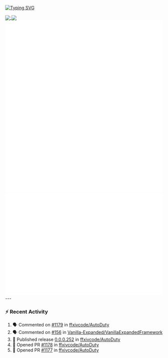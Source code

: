 [![Typing SVG](https://readme-typing-svg.demolab.com?font=Fira+Code&duration=1000&pause=1000&multiline=true&repeat=false&width=435&lines=Simon+Latusek+%7C+Gameplay+Engineer)](https://git.io/typing-svg)

<a href="https://github.com/anuraghazra/github-readme-stats">
  <img height=200 align="center" src="https://github-readme-stats.vercel.app/api?username=erdelf&theme=radical" />
</a>
<a href="https://github.com/anuraghazra/convoychat">
  <img height=200 align="center" src="https://streak-stats.demolab.com?user=erdelf&theme=radical&mode=weekly" />
</a>

<picture>
  <img src="/github-metrics.svg" alt="Metrics">
</picture>

<picture>
  <img src="/github-metrics-achievements.svg" alt="Achievements">
</picture>
---

### :zap: Recent Activity
<!--START_SECTION:activity-->
1. 🗣 Commented on [#1179](https://github.com/ffxivcode/AutoDuty/issues/1179#issuecomment-3460458457) in [ffxivcode/AutoDuty](https://github.com/ffxivcode/AutoDuty)
2. 🗣 Commented on [#156](https://github.com/Vanilla-Expanded/VanillaExpandedFramework/pull/156#issuecomment-3459567671) in [Vanilla-Expanded/VanillaExpandedFramework](https://github.com/Vanilla-Expanded/VanillaExpandedFramework)
3. 🚀 Published release [0.0.0.252](https://github.com/ffxivcode/AutoDuty/releases/tag/0.0.0.252) in [ffxivcode/AutoDuty](https://github.com/ffxivcode/AutoDuty)
4. 💪 Opened PR [#1178](undefined) in [ffxivcode/AutoDuty](https://github.com/ffxivcode/AutoDuty)
5. 💪 Opened PR [#1177](undefined) in [ffxivcode/AutoDuty](https://github.com/ffxivcode/AutoDuty)
<!--END_SECTION:activity-->

<!--
**erdelf/erdelf** is a ✨ _special_ ✨ repository because its `README.md` (this file) appears on your GitHub profile.

Here are some ideas to get you started:

- 🔭 I’m currently working on ...
- 🌱 I’m currently learning ...
- 👯 I’m looking to collaborate on ...
- 🤔 I’m looking for help with ...
- 💬 Ask me about ...
- 📫 How to reach me: ...
- 😄 Pronouns: ...
- ⚡ Fun fact: ...
-->
